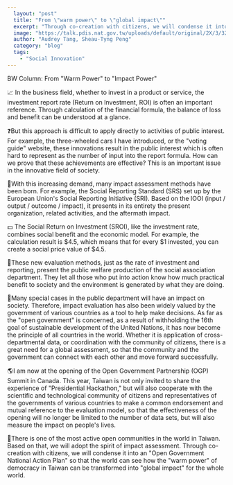 ```yaml
---
  layout: "post"
  title: "From \"warm power\" to \"global impact\""
  excerpt: "Through co-creation with citizens, we will condense it into an \"Open Government National Action Plan\" so that the world can see how the \"warm power\" of democracy in Taiwan can be transformed into \"global impact\" for the whole world."
  image: "https://talk.pdis.nat.gov.tw/uploads/default/original/2X/3/32c68698d6b30829ea114ec939c478d0657b2ad2.jpeg"
  author: "Audrey Tang, Sheau-Tyng Peng"
  category: "blog"
  tags: 
    - "Social Innovation"
---
```


BW Column: From "Warm Power" to "Impact Power"

📈 In the business field, whether to invest in a product or service, the investment report rate (Return on Investment, ROI) is often an important reference. Through calculation of the financial formula, the balance of loss and benefit can be understood at a glance.

❓But this approach is difficult to apply directly to activities of public interest. For example, the three-wheeled cars I have introduced, or the "voting guide" website, these innovations result in the public interest which is often hard to represent as the number of input into the report formula. How can we prove that these achievements are effective? This is an important issue in the innovative field of society.

🔄With this increasing demand, many impact assessment methods have been born. For example, the Social Reporting Standard (SRS) set up by the European Union's Social Reporting Initiative (SRI). Based on the IOOI (input / output / outcome / impact), it presents in its entirety the present organization, related activities, and the aftermath impact.

💵 The Social Return on Investment (SROI), like the investment rate, combines social benefit and the economic model. For example, the calculation result is $4.5, which means that for every $1 invested, you can create a social price value of $4.5.

💁These new evaluation methods, just as the rate of investment and reporting, present the public welfare production of the social association department. They let all those who put into action know how much practical benefit to society and the environment is generated by what they are doing.

📐Many special cases in the public department will have an impact on society. Therefore, impact evaluation has also been widely valued by the government of various countries as a tool to help make decisions. As far as the "open government" is concerned, as a result of withholding the 16th goal of sustainable development of the United Nations, it has now become the principle of all countries in the world. Whether it is application of cross-departmental data, or coordination with the community of citizens, there is a great need for a global assessment, so that the community and the government can connect with each other and move forward successfully.

🌎I am now at the opening of the Open Government Partnership (OGP) Summit in Canada. This year, Taiwan is not only invited to share the experience of "Presidential Hackathon," but will also cooperate with the scientific and technological community of citizens and representatives of the governments of various countries to make a common endorsement and mutual reference to the evaluation model, so that the effectiveness of the opening will no longer be limited to the number of data sets, but will also measure the impact on people's lives.

💞There is one of the most active open communities in the world in Taiwan. Based on that, we will adopt the spirit of impact assessment. Through co-creation with citizens, we will condense it into an "Open Government National Action Plan" so that the world can see how the "warm power" of democracy in Taiwan can be transformed into "global impact" for the whole world.
